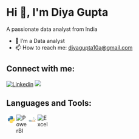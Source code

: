 # Hi 👋, I'm Diya Gupta
A passionate data analyst from India
- 🔭 I’m a Data analyst
- 📫 How to reach me: [diyagupta10a@gmail.com](mailto:diyagupta10a@gmail.com)
## Connect with me:
[![Linkedin](https://img.shields.io/badge/LinkedIn-blue?style=for-the-badge&logo=linkedin)](https://www.linkedin.com/in/diya-gupta-45305a295/)
[![](https://img.shields.io/badge/Kaggle-20BEFF?style=for-the-badge&logo=kaggle&logoColor=white)](https://www.kaggle.com/diya018)

## Languages and Tools:
<img align="left" alt="Python" width="26px" src="https://raw.githubusercontent.com/github/explore/main/topics/python/python.png" />
<img align="left" alt="PowerBI" width="30px" src="https://raw.githubusercontent.com/microsoft/PowerBI-Icons/main/SVG/Power-BI.svg" />
<img align="left" alt="MySQL" width="26px" src="https://raw.githubusercontent.com/github/explore/main/topics/mysql/mysql.png" />
<img align="left" alt="Excel" width="30px" src="https://upload.wikimedia.org/wikipedia/commons/7/73/Microsoft_Excel_2013-2019_logo.svg" />
